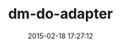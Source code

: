 ---
layout: post
title:  "dm-do-adapter"
repo:   "datamapper/dm-do-adapter"
date:   2015-02-18 17:27:12
gemurl: http://github.com/datamapper/dm-do-adapter
---